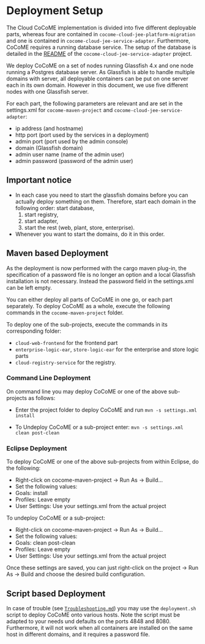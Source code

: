 # Deployment Setup

The Cloud CoCoME implementation is divided into five different deployable
parts, whereas four are contained in 
`cocome-cloud-jee-platform-migration` and one is contained in 
`cocome-cloud-jee-service-adapter`. Furthermore, CoCoME requires a
running database service. The setup of the database is detailed in the 
[README](https://github.com/cocome-community-case-study/cocome-cloud-jee-service-adapter)
of the `cocome-cloud-jee-service-adapter` project.

We deploy CoCoME on a set of nodes running Glassfish 4.x and one node
running a Postgres database server. As Glassfish is able to handle
multiple domains with server, all deployable containers can be put on
one server each in its own domain. However in this document, we use
five different nodes with one Glassfish server.

For each part, the following parameters are relevant and are set in the settings.xml
for `cocome-maven-project` and `cocome-cloud-jee-service-adapter`:
- ip address (and hostname)
- http port (port used by the services in a deployment)
- admin port (port used by the admin console)
- domain (Glassfish domain)
- admin user name (name of the admin user)
- admin password (password of the admin user)

## Important notice
- In each case you need to start the glassfish domains before you can actually deploy 
  something on them. Therefore, start each domain in the following order: start database, 
  1. start registry,
  2. start adapter, 
  3. start the rest (web, plant, store, enterprise).
- Whenever you want to start the domains, do it in this order.


## Maven based Deployment

As the deployment is now performed with the cargo maven plug-in, the
specification of a password file is no longer an option and a local
Glassfish installation is not necessary. Instead the password field in the 
settings.xml can be left empty.

You can either deploy all parts of CoCoME in one go, or each part separately.
To deploy CoCoME as a whole, execute the following commands in the `cocome-maven-project` folder.

To deploy one of the sub-projects, execute the commands in its corresponding folder: 
 - `cloud-web-frontend` for the frontend part
 - `enterprise-logic-ear`, `store-logic-ear` for the enterprise and store logic parts 
 - `cloud-registry-service` for the registry.

### Command Line Deployment
On command line you may deploy CoCoME or one of the above sub-projects as follows:
- Enter the project folder to deploy CoCoME and run
  `mvn -s settings.xml install`
  
- To Undeploy CoCoME or a sub-project enter:
  `mvn -s settings.xml clean post-clean`
   
### Eclipse Deployment
To deploy CoCoME or one of the above sub-projects from within Eclipse, do the following:
- Right-click on cocome-maven-project -> Run As -> Build...
- Set the following values:
 - Goals: install
 - Profiles: Leave empty
 - User Settings:  Use your settings.xml from the actual project
 
To undeploy CoCoME or a sub-project:
- Right-click on cocome-maven-project -> Run As -> Build...
- Set the following values:
 - Goals: clean post-clean
 - Profiles: Leave empty
 - User Settings:  Use your settings.xml from the actual project
 
Once these settings are saved, you can just right-click on the project -> Run As -> Build
and choose the desired build configuration.

## Script based Deployment

In case of trouble (see [`Troubleshooting.md`](./Troubleshooting.md)) you may use the
`deployment.sh` script to deploy CoCoME onto various hosts. Note the
script must be adapted to your needs und defaults on the ports 4848 and
8080. Furthermore, it will not work when all containers are installed
on the same host in different domains, and it requires a password file.

